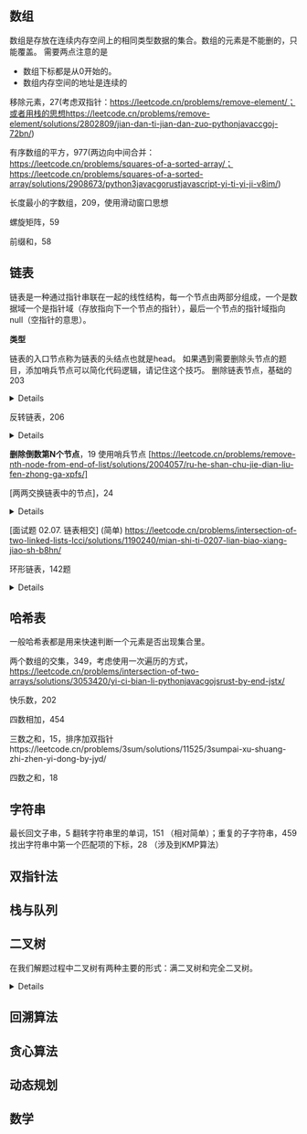 ## 数组
数组是存放在连续内存空间上的相同类型数据的集合。数组的元素是不能删的，只能覆盖。
需要两点注意的是
- 数组下标都是从0开始的。
- 数组内存空间的地址是连续的

移除元素，27(考虑双指针：https://leetcode.cn/problems/remove-element/；或者用栈的思想https://leetcode.cn/problems/remove-element/solutions/2802809/jian-dan-ti-jian-dan-zuo-pythonjavaccgoj-72bn/)

有序数组的平方，977(两边向中间合并：https://leetcode.cn/problems/squares-of-a-sorted-array/；https://leetcode.cn/problems/squares-of-a-sorted-array/solutions/2908673/python3javacgorustjavascript-yi-ti-yi-ji-v8im/)

长度最小的字数组，209，使用滑动窗口思想

螺旋矩阵，59

前缀和，58

## 链表

链表是一种通过指针串联在一起的线性结构，每一个节点由两部分组成，一个是数据域一个是指针域（存放指向下一个节点的指针），最后一个节点的指针域指向null（空指针的意思）。

**类型**

链表的入口节点称为链表的头结点也就是head。
如果遇到需要删除头节点的题目，添加哨兵节点可以简化代码逻辑，请记住这个技巧。
删除链表节点，基础的203

<details><summary>Details</summary>
<p>
主要思想：**递归**；

**迭代**（从前一个节点执行删除操作）
**迭代**

```python
初始化一个哨兵节点
cur = dummy = ListNode(-1, head)

或者写成
while head and head.val == val:
       head = head.next

```

</p>
</details>

反转链表，206
<details><summary>Details</summary>
<p>

使用双指针

```python
class Solution:
    def reverseList(self, head: ListNode) -> ListNode:
        cur, pre = head, None
        while cur:
            tmp = cur.next # 暂存后继节点 cur.next
            cur.next = pre # 修改 next 引用指向
            pre = cur      # pre 暂存 cur
            cur = tmp      # cur 访问下一节点
        return pre

```

还有递归思想
</p>
</details>

**删除倒数第N个节点**，19
使用哨兵节点
[https://leetcode.cn/problems/remove-nth-node-from-end-of-list/solutions/2004057/ru-he-shan-chu-jie-dian-liu-fen-zhong-ga-xpfs/]

[两两交换链表中的节点]，24

<details><summary>Details</summary>
<p>
算法:
创建哨兵节点 dummy,表示节点 0。
下面用 nodeo 表示 0,node1 表示 1,依此类推。
1.把nodeo 指向 node2。
2.把node2指向 nodel。
3.把node1指向 node3。
4.更新 nodeo为node1,更新 node1为node3。
5.如果node1和 node1.next 都不为空,
就回到第一步,执行下一或论交换。,
6.最后返回 dummy.next,作为新链表的头节点。

class Solution:
def swapPairs(self, head: Optional[ListNode]) -> Optional[ListNode]:
node0 = dummy = ListNode(next=head)  # 用哨兵节点简化代码逻辑
node1 = head
while node1 and node1.next:  # 至少有两个节点
node2 = node1.next
node3 = node2.next

```
        node0.next = node2  # 0 -> 2
        node2.next = node1  # 2 -> 1
        node1.next = node3  # 1 -> 3

        node0 = node1  # 下一轮交换，0 是 1
        node1 = node3  # 下一轮交换，1 是 3
    return dummy.next  # 返回新链表的头节点

```

链接：https://leetcode.cn/problems/swap-nodes-in-pairs/solutions/2374872/tu-jie-die-dai-di-gui-yi-zhang-tu-miao-d-51ap/https://leetcode.cn/problems/swap-nodes-in-pairs/solutions/23876/bi-jiao-zhi-jie-gao-xiao-de-zuo-fa-han-tu-jie-by-w/
</p>
</details>

[面试题 02.07. 链表相交] (简单)
https://leetcode.cn/problems/intersection-of-two-linked-lists-lcci/solutions/1190240/mian-shi-ti-0207-lian-biao-xiang-jiao-sh-b8hn/

环形链表，142题
<details><summary>Details</summary>
<p>
[[https://leetcode.cn/problems/intersection-of-two-linked-lists-lcci/solutions/1190240/mian-shi-ti-0207-lian-biao-xiang-jiao-sh-b8hn/；](https://leetcode.cn/problems/intersection-of-two-linked-lists-lcci/solutions/1190240/mian-shi-ti-0207-lian-biao-xiang-jiao-sh-b8hn/%EF%BC%9B)](https://leetcode.cn/problems/intersection-of-two-linked-lists-lcci/solutions/1190240/mian-shi-ti-0207-lian-biao-xiang-jiao-sh-b8hn/%EF%BC%9B)https://leetcode.cn/problems/linked-list-cycle-ii/solutions/12616/linked-list-cycle-ii-kuai-man-zhi-zhen-shuang-zhi-/
</p>
</details> 

## 哈希表

一般哈希表都是用来快速判断一个元素是否出现集合里。

两个数组的交集，349，考虑使用一次遍历的方式，https://leetcode.cn/problems/intersection-of-two-arrays/solutions/3053420/yi-ci-bian-li-pythonjavacgojsrust-by-end-jstx/

快乐数，202

四数相加，454

三数之和，15，排序加双指针https://leetcode.cn/problems/3sum/solutions/11525/3sumpai-xu-shuang-zhi-zhen-yi-dong-by-jyd/

四数之和，18

## 字符串

最长回文子串，5
翻转字符串里的单词，151 （相对简单）；重复的子字符串，459
找出字符串中第一个匹配项的下标，28 （涉及到KMP算法）


## 双指针法


## 栈与队列


## 二叉树
在我们解题过程中二叉树有两种主要的形式：满二叉树和完全二叉树。
<details><summary>Details</summary>
<p>
满二叉树：如果一棵二叉树只有度为0的结点和度为2的结点，并且度为0的结点在同一层上，则这棵二叉树为满二叉树。
完全二叉树
完全二叉树的定义如下：在完全二叉树中，除了最底层节点可能没填满外，其余每层节点数都达到最大值，并且最下面一层的节点都集中在该层最左边的若干位置。若最底层为第 h 层（h从1开始），则该层包含 1~ 2^(h-1) 个节点。
二叉搜索树
而二叉搜索树是有数值的了，二叉搜索树是一个有序树。
若它的左子树不空，则左子树上所有结点的值均小于它的根结点的值；
若它的右子树不空，则右子树上所有结点的值均大于它的根结点的值；
它的左、右子树也分别为二叉排序树

平衡二叉搜索树
平衡二叉搜索树：又被称为AVL（Adelson-Velsky and Landis）树，且具有以下性质：它是一棵空树或它的左右两个子树的高度差的绝对值不超过1，并且左右两个子树都是一棵平衡二叉树。

二叉树主要有两种遍历方式：

深度优先遍历：先往深走，遇到叶子节点再往回走。
广度优先遍历：一层一层的去遍历。
这两种遍历是图论中最基本的两种遍历方式，后面在介绍图论的时候 还会介绍到。

那么从深度优先遍历和广度优先遍历进一步拓展，才有如下遍历方式：

深度优先遍历
前序遍历（递归法，迭代法）中左右  144
中序遍历（递归法，迭代法）左中右  94
后序遍历（递归法，迭代法）左右中  145

<img width="1352" height="490" alt="Image" src="https://github.com/user-attachments/assets/64f45643-3f8b-40f1-91ca-f3e1c7e059b9" />

广度优先遍历
层次遍历（迭代法）
在深度优先遍历中：有三个顺序，前中后序遍历， 有同学总分不清这三个顺序，经常搞混，我这里教大家一个技巧。

这里前中后，其实指的就是中间节点的遍历顺序
</p>
</details> 


## 回溯算法


## 贪心算法


## 动态规划


## 数学